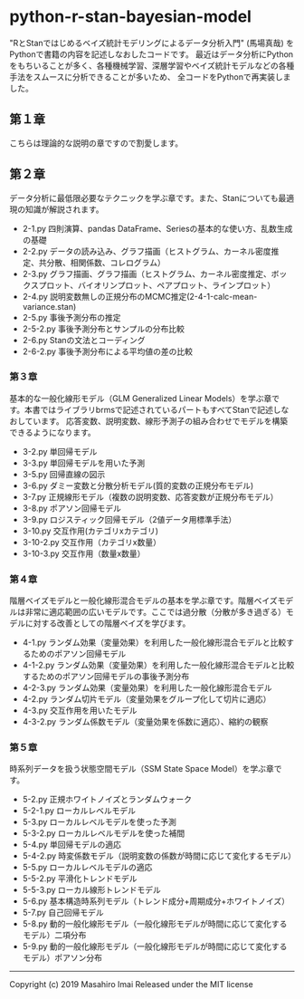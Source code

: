 # python-r-stan-bayesian-model
"RとStanではじめるベイズ統計モデリングによるデータ分析入門" (馬場真哉) を Pythonで書籍の内容を記述しなおしたコードです。
最近はデータ分析にPythonをもちいることが多く、各種機械学習、深層学習やベイズ統計モデルなどの各種手法をスムースに分析できることが多いため、
全コードをPythonで再実装しました。

## 第１章
こちらは理論的な説明の章ですので割愛します。

## 第２章
データ分析に最低限必要なテクニックを学ぶ章です。また、Stanについても最適現の知識が解説されます。

- 2-1.py 四則演算、pandas DataFrame、Seriesの基本的な使い方、乱数生成の基礎
- 2-2.py データの読み込み、グラフ描画（ヒストグラム、カーネル密度推定、共分散、相関係数、コレログラム）
- 2-3.py グラフ描画、グラフ描画（ヒストグラム、カーネル密度推定、ボックスプロット、バイオリンプロット、ペアプロット、ラインプロット）
- 2-4.py 説明変数無しの正規分布のMCMC推定(2-4-1-calc-mean-variance.stan)
- 2-5.py 事後予測分布の推定
- 2-5-2.py 事後予測分布とサンプルの分布比較
- 2-6.py Stanの文法とコーディング
- 2-6-2.py 事後予測分布による平均値の差の比較

### 第３章
基本的な一般化線形モデル（GLM Generalized Linear Models）を学ぶ章です。本書ではライブラリbrmsで記述されているパートもすべてStanで記述しなおしています。
応答変数、説明変数、線形予測子の組み合わせでモデルを構築できるようになります。

- 3-2.py 単回帰モデル
- 3-3.py 単回帰モデルを用いた予測
- 3-5.py 回帰直線の図示
- 3-6.py ダミー変数と分散分析モデル(質的変数の正規分布モデル)
- 3-7.py 正規線形モデル（複数の説明変数、応答変数が正規分布モデル）
- 3-8.py ポアソン回帰モデル
- 3-9.py ロジスティック回帰モデル（2値データ用標準手法）
- 3-10.py 交互作用(カテゴリxカテゴリ)
- 3-10-2.py 交互作用（カテゴリx数量）
- 3-10-3.py 交互作用（数量x数量）

### 第４章
階層ベイズモデルと一般化線形混合モデルの基本を学ぶ章です。階層ベイズモデルは非常に適応範囲の広いモデルです。ここでは過分散（分散が多き過ぎる）モデルに対する改善としての階層ベイズを学びます。
- 4-1.py ランダム効果（変量効果）を利用した一般化線形混合モデルと比較するためのポアソン回帰モデル
- 4-1-2.py ランダム効果（変量効果）を利用した一般化線形混合モデルと比較するためのポアソン回帰モデルの事後予測分布
- 4-2-3.py ランダム効果（変量効果）を利用した一般化線形混合モデル
- 4-2.py ランダム切片モデル（変量効果をグループ化して切片に適応）
- 4-3.py 交互作用を用いたモデル
- 4-3-2.py ランダム係数モデル（変量効果を係数に適応）、縮約の観察

### 第５章
時系列データを扱う状態空間モデル（SSM State Space Model）を学ぶ章です。
- 5-2.py 正規ホワイトノイズとランダムウォーク
- 5-2-1.py ローカルレベルモデル
- 5-3.py ローカルレベルモデルを使った予測
- 5-3-2.py ローカルレベルモデルを使った補間
- 5-4.py 単回帰モデルの適応
- 5-4-2.py 時変係数モデル（説明変数の係数が時間に応じて変化するモデル）
- 5-5.py ローカルレベルモデルの適応
- 5-5-2.py 平滑化トレンドモデル
- 5-5-3.py ローカル線形トレンドモデル
- 5-6.py 基本構造時系列モデル（トレンド成分+周期成分+ホワイトノイズ）
- 5-7.py 自己回帰モデル
- 5-8.py 動的一般化線形モデル（一般化線形モデルが時間に応じて変化するモデル）二項分布
- 5-9.py 動的一般化線形モデル（一般化線形モデルが時間に応じて変化するモデル）ポアソン分布

---
Copyright (c) 2019 Masahiro Imai Released under the MIT license